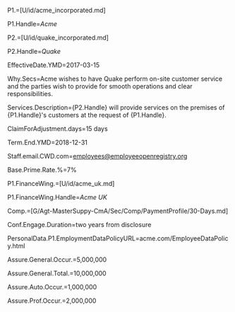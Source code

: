 P1.=[U/id/acme_incorporated.md]

P1.Handle=<i>Acme</i>

P2.=[U/id/quake_incorporated.md]

P2.Handle=<i>Quake</i>

EffectiveDate.YMD=2017-03-15

Why.Secs=Acme wishes to have Quake perform on-site customer service and the parties wish to provide for smooth operations and clear responsibilities. 

Services.Description={P2.Handle} will provide services on the premises of {P1.Handle}'s customers at the request of {P1.Handle}.

ClaimForAdjustment.days=15 days

Term.End.YMD=2018-12-31

Staff.email.CWD.com=employees@employeeopenregistry.org

Base.Prime.Rate.%=7%

P1.FinanceWing.=[U/id/acme_uk.md]

P1.FinanceWing.Handle=<i>Acme UK</i>

Comp.=[G/Agt-MasterSuppy-CmA/Sec/Comp/PaymentProfile/30-Days.md]

Conf.Engage.Duration=two years from disclosure

PersonalData.P1.EmploymentDataPolicyURL=acme.com/EmployeeDataPolicy.html

Assure.General.Occur.$=$5,000,000

Assure.General.Total.$=$10,000,000

Assure.Auto.Occur.$=$1,000,000

Assure.Prof.Occur.$=$2,000,000